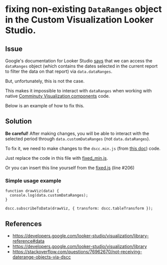 # fixing non-existing `DataRanges` object in the Custom Visualization Looker Studio.

## Issue
Google's documentation for Looker Studio [says](https://developers.google.com/looker-studio/visualization/library-reference#data) that we can access the `dataRanges` object (which contains the dates selected in the current report to filter the data on that report) via `data.dataRanges`.

But, unfortunately, this is not the case.

This makes it impossible to interact with `dataRanges` when working with native [Comminuty Visualization components](https://developers.google.com/looker-studio/visualization) code.

Below is an example of how to fix this.

## Solution

**Be careful!** 
After making changes, you will be able to interact with the selected period through `data.customDataRanges` (not `data.dataRanges`).

To fix it, we need to make changes to the `dscc.min.js` (from [this doc](https://developers.google.com/looker-studio/visualization/library)) code.

Just replace the code in this file with [fixed_min.js](https://github.com/aryzhkin/google-looker-studio-custom-visualization-dateranges/blob/5c4920f86f94697588a21f735b8212096cff0eff/fixed_min.js).

Or you can insert this line yourself from the [fixed.js](https://github.com/aryzhkin/google-looker-studio-custom-visualization-dateranges/blob/5c4920f86f94697588a21f735b8212096cff0eff/fixed_unminified.js#L206) (line #206)

### Simple usage example
```
function drawViz(data) {
  console.log(data.customDataRanges);
}

dscc.subscribeToData(drawViz, { transform: dscc.tableTransform });
```

## References
- https://developers.google.com/looker-studio/visualization/library-reference#data
- https://developers.google.com/looker-studio/visualization/library
- https://stackoverflow.com/questions/76962670/not-receiving-daterange-objects-via-dscc


